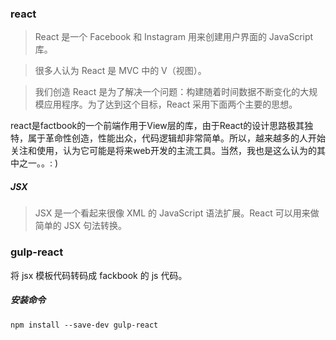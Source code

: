 ### react

> React 是一个 Facebook 和 Instagram 用来创建用户界面的 JavaScript 库。

> 很多人认为 React 是 MVC 中的 V（视图）。

> 我们创造 React 是为了解决一个问题：构建随着时间数据不断变化的大规模应用程序。为了达到这个目标，React 采用下面两个主要的思想。

react是factbook的一个前端作用于View层的库，由于React的设计思路极其独特，属于革命性创造，性能出众，代码逻辑却非常简单。所以，越来越多的人开始关注和使用，认为它可能是将来web开发的主流工具。当然，我也是这么认为的其中之一。。: )

##### JSX

> JSX 是一个看起来很像 XML 的 JavaScript 语法扩展。React 可以用来做简单的 JSX 句法转换。

### gulp-react

将 jsx 模板代码转码成 fackbook 的 js 代码。

##### 安装命令

```
npm install --save-dev gulp-react
```